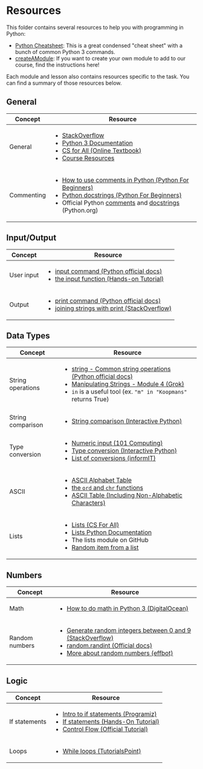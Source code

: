 # Resources

This folder contains several resources to help you with programming in Python:

- [Python Cheatsheet](./pythonCheatsheet.pdf): This is a great condensed "cheat sheet" with a bunch of common Python 3 commands.
- [createAModule](./createAModule/): If you want to create your own module to add to our course, find the instructions here!

Each module and lesson also contains resources specific to the task. You can find a summary of those resources below.

## General

| Concept     | Resource |
|-------------|----------|
| General     | <ul><li>[StackOverflow](https://stackoverflow.com/)</li><li>[Python 3 Documentation](https://docs.python.org/3/)</li><li>[CS for All (Online Textbook)](https://www.cs.hmc.edu/csforall/)</li><li>[Course Resources](/resources/)</li></ul> |
| Commenting  | <ul><li>[How to use comments in Python (Python For Beginners)](http://www.pythonforbeginners.com/comments/comments-in-python)</li><li>[Python docstrings (Python For Beginners)](http://www.pythonforbeginners.com/basics/python-docstrings/)</li><li>Official Python [comments](https://www.python.org/dev/peps/pep-0008/#comments) and [docstrings](https://www.python.org/dev/peps/pep-0257/#what-is-a-docstring) (Python.org)</li></ul> |

## Input/Output

| Concept     | Resource |
|-------------|----------|
| User input  | <ul><li>[input command (Python official docs)](https://docs.python.org/3/library/functions.html#input)</li><li>[the input function (Hands-on Tutorial)](https://anh.cs.luc.edu/python/hands-on/3.1/handsonHtml/io.html)</li></ul> |
| Output      | <ul><li>[print command (Python official docs)](https://docs.python.org/3/library/functions.html#print)</li><li>[joining strings with print (StackOverflow)](https://stackoverflow.com/a/38897300)</li></ul> |

## Data Types

| Concept     | Resource |
|-------------|----------|
| String operations | <ul><li>[string - Common string operations (Python official docs)](https://docs.python.org/3/library/string.html)</li><li>[Manipulating Strings - Module 4 (Grok)](https://groklearning.com/learn/intro-python-1/manipulating-strings/0/)</li><li>`in` is a useful tool (ex. `"m" in "Koopmans"` returns True)</li></ul> |
| String comparison | <ul><li>[String comparison (Interactive Python)](http://interactivepython.org/courselib/static/thinkcspy/Strings/StringComparison.html)</li></ul> |
| Type conversion | <ul><li>[Numeric input (101 Computing)](http://www.101computing.net/number-only/)</li><li>[Type conversion (Interactive Python)](http://interactivepython.org/courselib/static/thinkcspy/SimplePythonData/Typeconversionfunctions.html)</li><li>[List of conversions (informIT)](http://www.informit.com/articles/article.aspx?p=459269)</li></ul> |
| ASCII | <ul><li>[ASCII Alphabet Table](http://www.kerryr.net/pioneers/ascii2.htm)</li><li>[the `ord` and `chr` functions](https://www.dotnetperls.com/ord-python)</li><li>[ASCII Table (Including Non-Alphabetic Characters)](http://www.asciitable.com/)</li></ul>
| Lists | <ul><li>[Lists (CS For All)](https://www.cs.hmc.edu/csforall/FunctionalProgramming/functionalprogramming.html#lists)</li><li>[Lists Python Documentation](https://docs.python.org/3/tutorial/datastructures.html)</li><li>The lists module on GitHub</li><li>[Random item from a list](https://www.tutorialspoint.com/python3/number_choice.htm)</li></ul> |

## Numbers

| Concept     | Resource |
|-------------|----------|
| Math        | <ul><li>[How to do math in Python 3 (DigitalOcean)](https://www.digitalocean.com/community/tutorials/how-to-do-math-in-python-3-with-operators)</li></ul> |
| Random numbers | <ul><li>[Generate random integers between 0 and 9 (StackOverflow)](https://stackoverflow.com/questions/3996904/generate-random-integers-between-0-and-9)</li><li>[random.randint (Official docs)](https://docs.python.org/3/library/random.html#random.randint)</li><li>[More about random numbers (effbot)](http://effbot.org/pyfaq/how-do-i-generate-random-numbers-in-python.htm)</li></ul> |

## Logic

| Concept     | Resource |
|-------------|----------|
| If statements  | <ul><li>[Intro to if statements (Programiz)](https://www.programiz.com/python-programming/if-elif-else)</li><li>[If statements (Hands-On Tutorial)](https://anh.cs.luc.edu/python/hands-on/3.1/handsonHtml/ifstatements.html)</li><li>[Control Flow (Official Tutorial)](https://docs.python.org/3/tutorial/controlflow.html)</li></ul> |
| Loops       | <ul><li>[While loops (TutorialsPoint)](https://www.tutorialspoint.com/python/python_while_loop.htm)</li></ul> |
